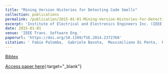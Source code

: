 ```yaml
---
title: "Mining Version Histories for Detecting Code Smells"
collection: publications
permalink: /publication/2015-01-01-Mining-Version-Histories-for-Detecting-Code-Smells
excerpt: 'Institute of Electrical and Electronics Engineers Inc. (IEEE), Los Alamitos, CA, USA, Scopus ID: 2-s2.0-84929317902, Cited by: 97'
date: 2015-01-01
venue: 'IEEE Trans. Software Eng.'
paperurl: 'https://doi.org/10.1109/TSE.2014.2372760'
citation: ' Fabio Palomba,  Gabriele Bavota,  Massimiliano Di Penta,  Rocco Oliveto,  Denys Poshyvanyk,  Andrea De Lucia, &quot;Mining Version Histories for Detecting Code Smells.&quot; IEEE Trans. Software Eng., 2015.'
---
```

[Bibtex](https://dblp.org/rec/bib/journals/tse/PalombaBPOPL15)

[Access paper here](https://doi.org/10.1109/TSE.2014.2372760){:target="_blank"}
